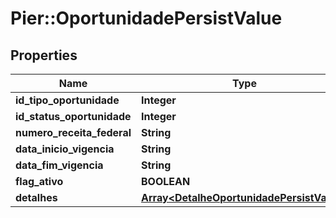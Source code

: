 # Pier::OportunidadePersistValue

## Properties
Name | Type | Description | Notes
------------ | ------------- | ------------- | -------------
**id_tipo_oportunidade** | **Integer** | {{{oportunidade_persist_id_tipo_oportunidade_value}}} | 
**id_status_oportunidade** | **Integer** | {{{oportunidade_persist_id_status_oportunidade_value}}} | 
**numero_receita_federal** | **String** | {{{oportunidade_persist_numero_receita_federal_value}}} | 
**data_inicio_vigencia** | **String** | {{{oportunidade_persist_data_inicio_vigencia_value}}} | 
**data_fim_vigencia** | **String** | {{{oportunidade_persist_data_fim_vigencia_value}}} | 
**flag_ativo** | **BOOLEAN** | {{{oportunidade_persist_flag_ativo_value}}} | 
**detalhes** | [**Array&lt;DetalheOportunidadePersistValue&gt;**](DetalheOportunidadePersistValue.md) | {{{oportunidade_persist_detalhes_value}}} | 


